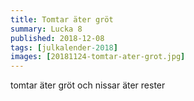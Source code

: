 ```yaml
---
title: Tomtar äter gröt
summary: Lucka 8
published: 2018-12-08
tags: [julkalender-2018]
images: [20181124-tomtar-ater-grot.jpg]
---
```


tomtar äter gröt och nissar äter rester
